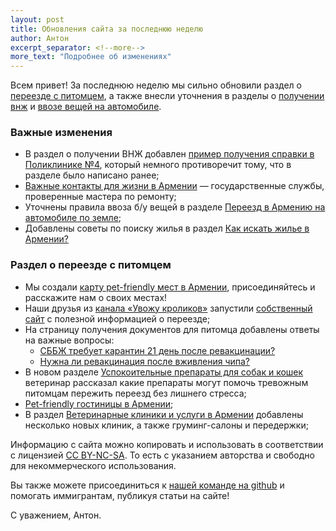 ```yaml
---
layout: post
title: Обновления сайта за последнюю неделю
author: Антон
excerpt_separator: <!--more-->
more_text: "Подробнее об изменениях"
---
```


Всем привет! За последнюю неделю мы сильно обновили раздел о [переезде с питомцем](/animals/), а также внесли уточнения
в разделы о [получении внж]((/documents/residence.html)) и [ввозе вещей на автомобиле](/moving/by-car.html).

<!--more-->

### Важные изменения

- В раздел о получении ВНЖ добавлен [пример получения справки в Поликлинике №4](/documents/residence.html), который немного противоречит тому, что в разделе было написано ранее;
- [Важные контакты для жизни в Армении](/life/services.html) — государственные службы, проверенные мастера по ремонту;
- Уточнены правила ввоза б/у вещей в разделе [Переезд в Армению на автомобиле по земле](/moving/by-car.html);
- Добавлены советы по поиску жилья в раздел [Как искать жилье в Армении?](/rent-house.html)

### Раздел о переезде с питомцем

- Мы создали [карту pet-friendly мест в Армении](/animals/map.html), присоединяйтесь и расскажите нам о своих местах!
- Наши друзья из [канала «Увожу кроликов»](https://t.me/+Cm_ikyupPDQ4ZDdi) запустили [собственный сайт](https://rabbitsleavingrussia.wiki/) с полезной информацией о переезде;
- На страницу получения документов для питомца добавлены ответы на важные вопросы:
  - [СББЖ требует карантин 21 день после ревакцинации?](/animals/documents.html)
  - [Нужна ли ревакцинация после вживления чипа?](/animals/documents.html)
- В новом разделе [Успокоительные препараты для собак и кошек](sedation.md) ветеринар рассказал какие препараты могут помочь тревожным питомцам пережить переезд без лишнего стресса;
- [Pet-friendly гостиницы в Армении](/animals/hotels.html);
- В раздел [Ветеринарные клиники и услуги в Армении](/animals/vetclinics.html) добавлены несколько новых клиник, а также груминг-салоны и передержки;

Информацию с сайта можно копировать и использовать в соответствии с лицензией
[CC BY-NC-SA](https://creativecommons.org/licenses/by-nc-sa/4.0/deed.ru). То есть с указанием авторства и свободно для
некоммерческого использования.

Вы также можете присоединиться к [нашей команде на github](https://github.com/haywiki) и помогать иммигрантам,
публикуя статьи на сайте!

С уважением,
Антон.